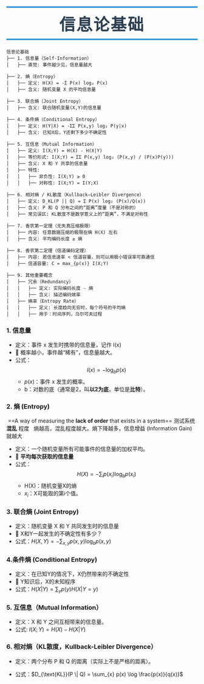 <h1 style=" text-align: center; font-size: 3em; font-family: 'Georgia', serif; color: #2c3e50; margin: 0.5em 0; padding: 10px 0; border-top: 4px solid #3498db; border-bottom: 4px solid #3498db; text-transform: uppercase; letter-spacing: 3px;"> 信息论基础</h1>


```text
信息论基础
├── 1. 信息量（Self-Information）
│   ├── 直觉: 事件越少见，信息量越大

├── 2. 熵（Entropy）
│   ├── 定义: H(X) = -Σ P(x) log₂ P(x)
│   ├── 含义: 随机变量 X 的平均信息量

├── 3. 联合熵（Joint Entropy）
│   ├── 含义: 联合随机变量(X,Y)的信息量

├── 4. 条件熵（Conditional Entropy）
│   ├── 定义: H(Y|X) = -ΣΣ P(x,y) log₂ P(y|x)
│   ├── 含义: 已知X后，Y还剩下多少不确定性

├── 5. 互信息（Mutual Information）
│   ├── 定义: I(X;Y) = H(X) - H(X|Y)
│   ├── 等价形式: I(X;Y) = ΣΣ P(x,y) log₂ (P(x,y) / (P(x)P(y)))
│   ├── 含义: X 和 Y 共享的信息量
│   ├── 特性: 
│   │   ├── 非负性: I(X;Y) ≥ 0
│   │   ├── 对称性: I(X;Y) = I(Y;X)

├── 6. 相对熵 / KL散度（Kullback–Leibler Divergence）
│   ├── 定义: D_KL(P || Q) = Σ P(x) log₂ (P(x)/Q(x))
│   ├── 含义: P 和 Q 分布之间的“距离”度量（不是对称的）
│   ├── 常见误区: KL散度不是数学意义上的“距离”，不满足对称性

├── 7. 香农第一定理（无失真压缩极限）
│   ├── 内容: 任意数据压缩的极限在熵 H(X) 左右
│   ├── 含义: 平均编码长度 ≥ 熵

├── 8. 香农第二定理（信道编码定理）
│   ├── 内容: 若信息速率 < 信道容量，则可以用极小错误率可靠通信
│   ├── 信道容量: C = max_{p(x)} I(X;Y)

├── 9. 其他重要概念
│   ├── 冗余（Redundancy）
│   │   ├── 定义: 实际编码长度 - 熵
│   │   ├── 含义: 描述编码效率
│   ├── 熵率（Entropy Rate）
│   │   ├── 定义: 长度趋向无穷时，每个符号的平均熵
│   │   ├── 用于：时间序列，马尔可夫过程
```


### 1. 信息量

- 定义：事件 x 发生时携带的信息量，记作 I(x)
- 🧠 概率越小，事件越“稀有”，信息量越大。
- 公式：$$I(x) = -\log_b p(x)$$
	-  $p(x)$：事件 x 发生的概率。
	- b：对数的底（通常是2，叫**以2为底**，单位是**比特**）。
	
### 2. 熵 (Entropy)

 ==A way of measuring the **lack of order** that exists in a system== 测试系统 **混乱** 程度
 
熵越高，混乱程度越大。熵下降越多，信息增益 (Information Gain) 就越大
	
- 定义：一个随机变量所有可能事件的信息量的加权平均。
- 🧠 **平均每次获取的信息量**
- 公式：$$H(X) = -\sum_{i} p(x_i) \log_b p(x_i)$$
	- H(X)：随机变量X的熵
	- $x_i$：X可能取的第i个值。
	
### 3. 联合熵 (Joint Entropy)
	
- 定义：随机变量 X 和 Y 共同发生时的信息量
- 🧠 X和Y一起发生的不确定性有多少？
- 公式：$H(X,Y) = -\sum_{x,y} p(x,y) \log_b p(x,y)$
	
### 4.条件熵 (Conditional Entropy)
	
- 定义：在已知Y的情况下，X仍然带来的不确定性
- 🧠 Y知识后，X的未知程序
- 公式：$H(X|Y) = \sum_{y} p(y) H(X|Y=y)$

### **5. 互信息（Mutual Information）**

- 定义：X 和 Y 之间互相带来的信息量。
- 公式: $I(X;Y) = H(X) - H(X|Y)$

### **6. 相对熵（KL散度，Kullback-Leibler Divergence）**
	
- 定义：两个分布 P 和 Q 的距离（实际上不是严格的距离）。
    
- 公式：$D_{\text{KL}}(P \| Q) = \sum_{x} p(x) \log \frac{p(x)}{q(x)}$
  